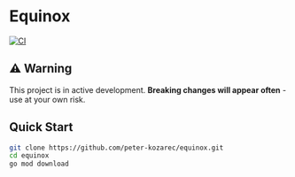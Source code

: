 # Equinox

[![CI](https://github.com/peter-kozarec/equinox/actions/workflows/ci.yml/badge.svg)](https://github.com/peter-kozarec/equinox/actions/workflows/ci.yml)


## ⚠️ Warning

This project is in active development. **Breaking changes will appear often** - use at your own risk.

## Quick Start

```bash
git clone https://github.com/peter-kozarec/equinox.git
cd equinox
go mod download
```
